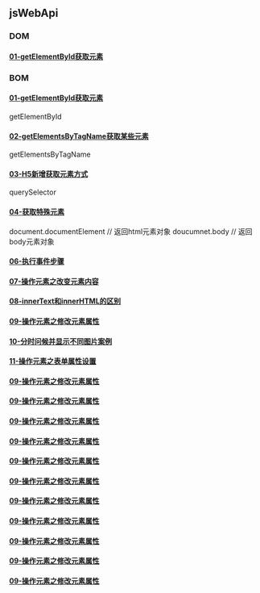 ## jsWebApi
### DOM
#### [01-getElementById获取元素](DOM/day01/01-getElementById获取元素.html)
### BOM
#### [01-getElementById获取元素](DOM/day01/01-getElementById获取元素.html)
getElementById
#### [02-getElementsByTagName获取某些元素](DOM/day01/02-getElementsByTagName获取某些元素.html)
getElementsByTagName
#### [03-H5新增获取元素方式](DOM/day01/03-H5新增获取元素方式.html)
querySelector
#### [04-获取特殊元素](DOM/day01/04-获取特殊元素.html)
document.documentElement  // 返回html元素对象
doucumnet.body  // 返回body元素对象

#### [06-执行事件步骤](DOM/day01/06-执行事件步骤.html)

#### [07-操作元素之改变元素内容](DOM/day01/07-操作元素之改变元素内容.html)


#### [08-innerText和innerHTML的区别](DOM/day01/08-innerText和innerHTML的区别.html)
#### [09-操作元素之修改元素属性](DOM/day01/09-操作元素之修改元素属性.html)

#### [10-分时问候并显示不同图片案例](DOM/day01/10-分时问候并显示不同图片案例.html)


#### [11-操作元素之表单属性设置](DOM/day01/11-操作元素之表单属性设置.html)


#### [09-操作元素之修改元素属性](DOM/day01/09-操作元素之修改元素属性.html)
#### [09-操作元素之修改元素属性](DOM/day01/09-操作元素之修改元素属性.html)
#### [09-操作元素之修改元素属性](DOM/day01/09-操作元素之修改元素属性.html)
#### [09-操作元素之修改元素属性](DOM/day01/09-操作元素之修改元素属性.html)
#### [09-操作元素之修改元素属性](DOM/day01/09-操作元素之修改元素属性.html)
#### [09-操作元素之修改元素属性](DOM/day01/09-操作元素之修改元素属性.html)
#### [09-操作元素之修改元素属性](DOM/day01/09-操作元素之修改元素属性.html)
#### [09-操作元素之修改元素属性](DOM/day01/09-操作元素之修改元素属性.html)
#### [09-操作元素之修改元素属性](DOM/day01/09-操作元素之修改元素属性.html)
#### [09-操作元素之修改元素属性](DOM/day01/09-操作元素之修改元素属性.html)
#### [09-操作元素之修改元素属性](DOM/day01/09-操作元素之修改元素属性.html)









